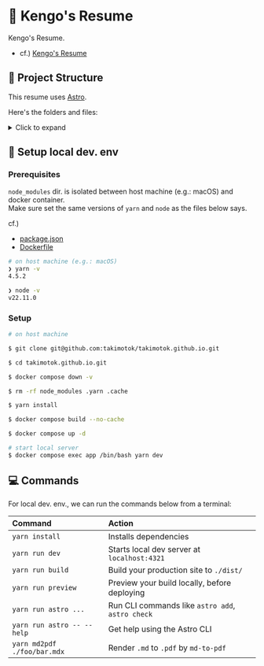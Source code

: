 # 📓 Kengo's Resume

Kengo's Resume.

- cf.) [Kengo's Resume](https://takimotok.github.io/takimotok.github.io)

## 🚀 Project Structure

This resume uses [Astro](https://astro.build/).

Here's the folders and files:

<details>
<summary>Click to expand</summary>

```txt
./
├── .astro
│   ├── collections/
│   ├── content-assets.mjs
│   ├── content-modules.mjs
│   ├── data-store.json
│   ├── settings.json
│   └── types.d.ts
├── .github
│   └── workflows/
├── .vscode
│   ├── extensions.json
│   └── launch.json
├── docker
│   └── Dockerfile
├── public
│   └── favicon.svg
├── src
│   ├── assets/
│   ├── components/
│   ├── layouts/
│   └── pages/
├── .dockerignore
├── .env
├── .env.example
├── .env.local
├── .gitignore
├── .mise.toml
├── .nojekyll
├── .prettierignore
├── .prettierrc.json
├── .yarnrc.yml
├── LICENSE
├── README.md
├── astro.config.mjs
├── biome.jsonc
├── compose.yml
├── package.json
├── tsconfig.json
└── yarn.lock
```

</details>

## 🔧 Setup local dev. env

### Prerequisites

`node_modules` dir. is isolated between host machine (e.g.: macOS) and docker container.  
Make sure set the same versions of `yarn` and `node` as the files below says.

cf.)

- [package.json](./package.json)
- [Dockerfile](./docker/Dockerfile)

```sh
# on host machine (e.g.: macOS)
❯ yarn -v
4.5.2

❯ node -v
v22.11.0
```

### Setup

```sh
# on host machine

$ git clone git@github.com:takimotok/takimotok.github.io.git

$ cd takimotok.github.io.git

$ docker compose down -v

$ rm -rf node_modules .yarn .cache

$ yarn install

$ docker compose build --no-cache

$ docker compose up -d

# start local server
$ docker compose exec app /bin/bash yarn dev
```

## 💻 Commands

For local dev. env., we can run the commands below from a terminal:

| Command                     | Action                                           |
| :-------------------------  | :----------------------------------------------- |
| `yarn install`              | Installs dependencies                            |
| `yarn run dev`              | Starts local dev server at `localhost:4321`      |
| `yarn run build`            | Build your production site to `./dist/`          |
| `yarn run preview`          | Preview your build locally, before deploying     |
| `yarn run astro ...`        | Run CLI commands like `astro add`, `astro check` |
| `yarn run astro -- --help`  | Get help using the Astro CLI                     |
| `yarn md2pdf ./foo/bar.mdx` | Render `.md` to `.pdf` by `md-to-pdf`            |
